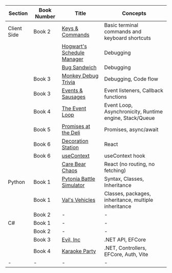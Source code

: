 | Section       | Book Number | Title                                | Concepts   |
|---------------|-------------|--------------------------------------|--------------|
| Client Side  | Book 2 |  [Keys & Commands](https://github.com/nashville-software-school-workshops/keys-and-commands) | Basic terminal commands and keyboard shortcuts |
|   |       | [Hogwart's Schedule Manager](https://github.com/nashville-software-school-workshops/Hogwarts-Schedule-Manager) | Debugging    |
|    |       | [Bug Sandwich](https://github.com/nashville-software-school-workshops/bug-sandwich) | Debugging    |
|    | Book 3      | [Monkey Debug Trivia](https://github.com/nashville-software-school-workshops/monkey-debugger-trivia) | Debugging, Code flow |
|    | Book 3      | [Events & Sausages](https://github.com/nashville-software-school-workshops/sausage-events) | Event listeners, Callback functions |
|    | Book 4      | [The Event Loop](https://github.com/nashville-software-school-workshops/event-loop) | Event Loop, Asynchronicity, Runtime engine, Stack/Queue |
|    | Book 5      | [Promises at the Deli](https://github.com/nashville-software-school-workshops/daves-deli) | Promises, async/await |
|    | Book 6      | [Decoration Station](https://github.com/nashville-software-school-workshops/Decoration-Station)  | React |
|    | Book 6      | [useContext](https://github.com/nashville-software-school-workshops/usecontext-form)  | useContext hook |
|    |      | [Care Bear Chaos](https://github.com/nashville-software-school-workshops/care-bear-chaos)  | React (no routing, no fetching) |
| Python        | Book 1      | [Pytonia Battle Simulator](https://github.com/nashville-software-school-workshops/Pytonia-Battle-Simulator) | Syntax, Classes, Inheritance     |
| | Book 1 | [Val's Vehicles](https://github.com/nashville-software-school-workshops/vals-vehicles) | Classes, packages, inheritance, multiple inheritance |
|         | Book 2      | -                                    | -                                                                    |
| C#            | Book 1      | -                                    | -                                                                    |
|             | Book 2      | -                                    | -                                                                    |
|             | Book 3      | [Evil, Inc](https://github.com/nashville-software-school-workshops/Evil-Inc) | .NET API, EFCore |
|             | Book 4      | [Karaoke Party](https://github.com/nashville-software-school-workshops/karaoke-party) | .NET, Controllers, EFCore, Auth, Vite |
| - | - | - | - |
